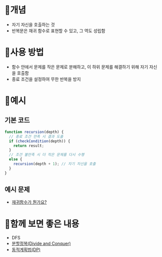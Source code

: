 # 📌개념

- 자기 자신을 호출하는 것
- 반복문은 재귀 함수로 표현할 수 있고, 그 역도 성립함

# 📌사용 방법

- 함수 안에서 문제를 작은 문제로 분해하고, 이 하위 문제를 해결하기 위해 자기 자신을 호출함
- 종료 조건을 설정하여 무한 반복을 방지

# 📌예시

## 기본 코드

```javascript
function recursion(depth) {
  // 종료 조건 만족 시 결과 도출
  if (checkCondition(depth)) {
    return result;
  }
  // 조건 불만족 시 더 작은 문제를 다시 수행
  else {
    recursion(depth + 1); // 자기 자신을 호출
  }
}
```

## 예시 문제

- [재귀함수가 뭔가요?](../11.%20재귀/재귀함수가%20뭔가요.js)


# 📌함께 보면 좋은 내용

- DFS
- [분할정복(Divide and Conquer)](./분할정복(Divide%20and%20Conquer).md)
- [동적계획법(DP)](./동적계획법(DP).md)